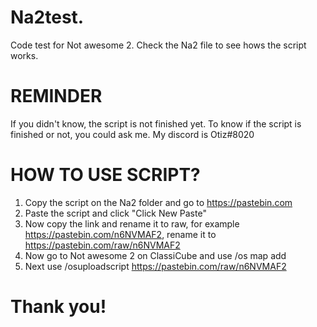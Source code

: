# Na2test.
Code test for Not awesome 2.
Check the Na2 file to see hows the script works.

# REMINDER
If you didn't know, the script is not finished yet.
To know if the script is finished or not, you could ask me. My discord is Otiz#8020

# HOW TO USE SCRIPT?
1. Copy the script on the Na2 folder and go to https://pastebin.com
2. Paste the script and click "Click New Paste"
3. Now copy the link and rename it to raw, for example https://pastebin.com/n6NVMAF2, rename it to https://pastebin.com/raw/n6NVMAF2
4. Now go to Not awesome 2 on ClassiCube and use /os map add
5. Next use /osuploadscript https://pastebin.com/raw/n6NVMAF2

# Thank you!
